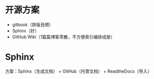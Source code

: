 # 开源方案
- gitbook（排版丑陋）
- Sphinx（好）
- GitHub Wiki（1篇篇博客零散，不方便索引编排成册）
# Sphinx

方案：Sphinx（生成文档） + GitHub（托管文档） + ReadtheDocs（导入）



